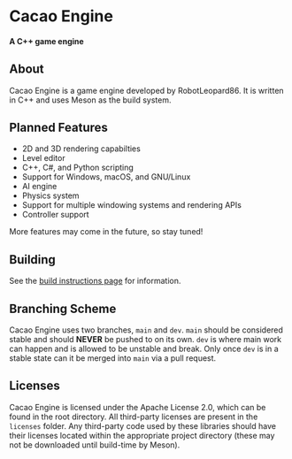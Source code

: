 # Cacao Engine  
#### A C++ game engine  

## About
Cacao Engine is a game engine developed by RobotLeopard86. It is written in C++ and uses Meson as the build system.

## Planned Features
* 2D and 3D rendering capabilties
* Level editor
* C++, C#, and Python scripting
* Support for Windows, macOS, and GNU/Linux
* AI engine
* Physics system
* Support for multiple windowing systems and rendering APIs
* Controller support

More features may come in the future, so stay tuned!

## Building
See the [build instructions page](BUILD.md) for information.

## Branching Scheme
Cacao Engine uses two branches, `main` and `dev`. `main` should be considered stable and should **NEVER** be pushed to on its own. `dev` is where main work can happen and is allowed to be unstable and break. Only once `dev` is in a stable state can it be merged into `main` via a pull request.

## Licenses
Cacao Engine is licensed under the Apache License 2.0, which can be found in the root directory. All third-party licenses are present in the `licenses` folder.
Any third-party code used by these libraries should have their licenses located within the appropriate project directory (these may not be downloaded until build-time by Meson).